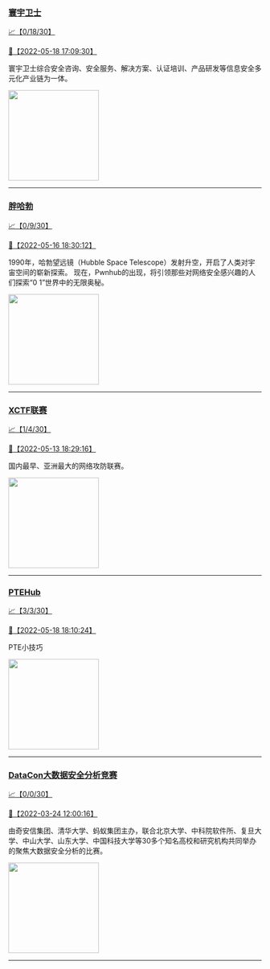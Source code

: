 
### [寰宇卫士](http://wechat.doonsec.com/admin/wechat_echarts/?biz=MzIwMzU0NDY5OA==)

[:chart_with_upwards_trend:【0/18/30】](http://wechat.doonsec.com/wechat_echarts/?biz=MzIwMzU0NDY5OA==)

[:camera_flash:【2022-05-18 17:09:30】](https://mp.weixin.qq.com/s?__biz=MzIwMzU0NDY5OA==&mid=2247491384&idx=1&sn=70419d02835fb3aea00faff33c6f0f5e&chksm=96cc9e2da1bb173b12395acccde96701b14da9a6a8472ecc5ee714c72ba1b4f6d007d29276b0&scene=126&sessionid=1652865079&key=0a9f15bc7a0b1109fc39bc3816a612461a4810ea41e913e113b45c1c242c2505a8e3cd58a7612d8e84cfb3e80dbdef66307f57c3a12ee01c301b9f6dc639fa748d3e2ff3446dd70348fb0a5d30ccc6a68acfb7d3bd2b59dfff0c5324afe16f92d9db2bbce6eb66c339b6f63565612f0dfc00bfc2d88e17ef2c50e98040d6f172&ascene=1&uin=MTA3Mzc3OTIzNQ%3D%3D&devicetype=Windows+Server+2016+x64&version=6305002e&lang=zh_CN&session_us=gh_7aa3785c2fbe&exportkey=ASaPPif5FMzJ0K9aVUJAx90%3D&acctmode=0&pass_ticket=CLipu1oc3Xo23kKaFPk9VMmJWr0KzXLDKmtoNd6o2PRzCklLCrUb3XxUITQ9X3B0&wx_header=0&fontgear=2)

寰宇卫士综合安全咨询、安全服务、解决方案、认证培训、产品研发等信息安全多元化产业链为一体。

<img align="top" width="180" src="http://open.weixin.qq.com/qr/code?username=gh_7aa3785c2fbe" alt="" />

---


### [胖哈勃](http://wechat.doonsec.com/admin/wechat_echarts/?biz=MzI2OTUzMzg3Ng==)

[:chart_with_upwards_trend:【0/9/30】](http://wechat.doonsec.com/wechat_echarts/?biz=MzI2OTUzMzg3Ng==)

[:camera_flash:【2022-05-16 18:30:12】](https://mp.weixin.qq.com/s?__biz=MzI2OTUzMzg3Ng==&mid=2247490529&idx=1&sn=2b6e640a1a3ff5a08a6a7444aa500239&chksm=eadf8c3adda8052c580291d77661adcffd6f467fa817606d80e89e95b0cd83a9a7692c82fe88&key=8820c3cc18af110b8769f3d9e4034b7d70b8c3a154837557cc9f2618fbfd73aeb91346b839fbd31faecb842cab2ee18f2a00485f3257322269d3ecaf971db1a35fe6ace481726e29c28b87d509f864a9fcfe3d9e265cd6b58a7fbddaa2b69a4f28f86d895088b4ba886ee28d9d3d98edf2b0388f19f8cb4840221d8f6a76cec1&ascene=1&uin=MTA3Mzc3OTIzNQ%3D%3D&devicetype=Windows+Server+2016+x64&version=6305002e&lang=zh_CN&session_us=gh_2e9e965bad75&exportkey=AV56bhVDQa7%2FD1DoB6DMb80%3D&acctmode=0&pass_ticket=%2F8bx0KJKE5FZJ6x%2F7%2F2ld2rAONCwlaXO2Y25290ZSPwumOb41IHVIPc5xOD4NpUQ&wx_header=0&fontgear=2)

1990年，哈勃望远镜（Hubble Space Telescope）发射升空，开启了人类对宇宙空间的崭新探索。 现在，Pwnhub的出现，将引领那些对网络安全感兴趣的人们探索“0 1”世界中的无限奥秘。

<img align="top" width="180" src="http://open.weixin.qq.com/qr/code?username=gh_2e9e965bad75" alt="" />

---


### [XCTF联赛](http://wechat.doonsec.com/admin/wechat_echarts/?biz=MjM5NDU3MjExNw==)

[:chart_with_upwards_trend:【1/4/30】](http://wechat.doonsec.com/wechat_echarts/?biz=MjM5NDU3MjExNw==)

[:camera_flash:【2022-05-13 18:29:16】](https://mp.weixin.qq.com/s?__biz=MjM5NDU3MjExNw==&mid=2247505837&idx=1&sn=3ba7ecc6eab46b1d03c2c0d7f0e0db9c&chksm=a687259791f0ac813222fdad5ce75bb79c1fb770a3ae5ffc342cb7a3dc498e11cf3640c5c15d&scene=126&sessionid=1652438292&key=e86646e798d06e74be69eb591f2e30172b22d5dd2725035c40c582165e0c10e561e041cfa607a2efe207a244d990216f32b6daa96dfdc316bfc65e402e40fa1d013f47121240641f403f0acf824e8228ce25c6a431e9b227208ae8c016020aebbb1006037ce189e3de0a00ba61f0468d1d35e728bad064dc30b5ec4d043d9614&ascene=1&uin=NTY2NTA4NjQ%3D&devicetype=Windows+Server+2016+x64&version=6305002e&lang=zh_CN&session_us=gh_3d7c7f90f79f&exportkey=AwHtBvOzeL%2B0HPlLbcch6JQ%3D&acctmode=0&pass_ticket=skadGcLODHVOiNuQkNWa8NHpR1JkkTcOMMjOVA%2FD3%2FqVBDPCcryqVv4GpFQaRhtu&wx_header=0&fontgear=2)

国内最早、亚洲最大的网络攻防联赛。

<img align="top" width="180" src="http://open.weixin.qq.com/qr/code?username=gh_3d7c7f90f79f" alt="" />

---


### [PTEHub](http://wechat.doonsec.com/admin/wechat_echarts/?biz=Mzg4NzY5NjgyNw==)

[:chart_with_upwards_trend:【3/3/30】](http://wechat.doonsec.com/wechat_echarts/?biz=Mzg4NzY5NjgyNw==)

[:camera_flash:【2022-05-18 18:10:24】](https://mp.weixin.qq.com/s?__biz=Mzg4NzY5NjgyNw==&mid=2247484319&idx=1&sn=a8b01d60d9fd88f7a8b8bfd1b2e66b58&chksm=cf873f4bf8f0b65dc6cdf9e64f0a88a3550f45a5a8a0cb634aa5442e1c2f0e75fe62e4df260c&scene=126&sessionid=1652870655&key=12703ed085009c6fff876a592d3b841caf00e38438a1f9c38eeaf78eaa5ac326fbf97cbf94f570c52166ceb6f00c9e78f96372be9430284644717100b849cc0190949169f75748f0de2e1d3f6191b7e10173e0f0a74b28096a2b8b24bac3986c365222b1ac6824a0d1f2d326e54fbbe00dc54a622670980eec2684d7233e10f8&ascene=1&uin=MTM1NzU2MDQ1OQ%3D%3D&devicetype=Windows+Server+2016+x64&version=6305002e&lang=zh_CN&session_us=gh_5aff651a75ac&exportkey=AzHqPeiCTRiyr1YtVXdXX%2Fg%3D&acctmode=0&pass_ticket=44t7Ia1LHMm%2FJjJg4ik1XiC1iuT7il76oJ%2BARpjueWvy1uOxb96SbbZ21X3A2xVi&wx_header=0&fontgear=2)

PTE小技巧

<img align="top" width="180" src="http://open.weixin.qq.com/qr/code?username=gh_5aff651a75ac" alt="" />

---


### [DataCon大数据安全分析竞赛](http://wechat.doonsec.com/admin/wechat_echarts/?biz=MzU5Njg1NzMyNw==)

[:chart_with_upwards_trend:【0/0/30】](http://wechat.doonsec.com/wechat_echarts/?biz=MzU5Njg1NzMyNw==)

[:camera_flash:【2022-03-24 12:00:16】](https://mp.weixin.qq.com/s?__biz=MzU5Njg1NzMyNw==&mid=2247484500&idx=1&sn=35e43e11b29119544045fa7dfd56c10a&chksm=fe5d1cd4c92a95c208c93921a0b8f328cb92daf0630bc8a5ed7eaaafc30500fc44768beb0b6f&scene=58&subscene=0&key=c184f4d6bd516cbc3587f353514bf43d15f650052944cac42df6c7006a75a85b6a03185a72267e01ea079acc364249f3c8512fa441e0808e5e01a921fcce20da8e78bac902143ace81a9934ec635b5aefff0143b30e1e1e5c9f14492ac08d9dc517652e249032f9d93d29433cd7da8d2c0a03a661eda3e81fe43fe84bf80ac73&ascene=1&uin=NTY2NTA4NjQ%3D&devicetype=Windows+Server+2016+x64&version=6305002e&lang=zh_CN&exportkey=A1kF9N5%2BL1LdiqmFniqmwLI%3D)

由奇安信集团、清华大学、蚂蚁集团主办，联合北京大学、中科院软件所、复旦大学、中山大学、山东大学、中国科技大学等30多个知名高校和研究机构共同举办的聚焦大数据安全分析的比赛。

<img align="top" width="180" src="http://open.weixin.qq.com/qr/code?username=gh_a0316d342599" alt="" />

---

